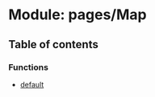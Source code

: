 # Module: pages/Map

## Table of contents

### Functions

- [default](../functions/pages_Map.default.md)
